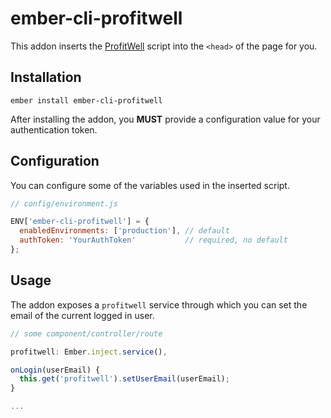# ember-cli-profitwell

This addon inserts the [ProfitWell][profit-well] script into the
`<head>` of the page for you.

## Installation

```
ember install ember-cli-profitwell
```

After installing the addon, you **MUST** provide a configuration value for your
authentication token.

## Configuration

You can configure some of the variables used in the inserted script.

```javascript
// config/environment.js

ENV['ember-cli-profitwell'] = {
  enabledEnvironments: ['production'], // default
  authToken: 'YourAuthToken'           // required, no default
};
```

[profit-well]: https://www.profitwell.com

## Usage

The addon exposes a `profitwell` service through which you can set the email of
the current logged in user.

```javascript
// some component/controller/route

profitwell: Ember.inject.service(),

onLogin(userEmail) {
  this.get('profitwell').setUserEmail(userEmail);
}

...
```

